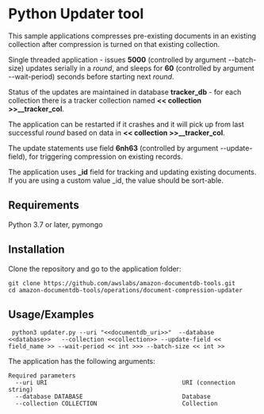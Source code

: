 # Python Updater tool 
This sample applications compresses pre-existing documents in an existing collection after compression is turned on that existing collection.

Single threaded application - issues **5000** (controlled by argument --batch-size) updates serially in a _round_, and sleeps for **60** (controlled by argument --wait-period) seconds before starting next _round_.

Status of the updates are maintained in database **tracker_db** - for each collection there is a tracker collection named **<< collection >>__tracker_col**.

The application can be restarted if it crashes and it will pick up from last successful _round_ based on data in **<< collection >>__tracker_col**.

The update statements use field **6nh63** (controlled by argument --update-field), for triggering compression on existing records.

The application uses **_id** field for tracking and updating existing documents. If you are using a custom value _id, the value should be sort-able.

## Requirements
Python 3.7 or later, pymongo

## Installation
Clone the repository and go to the application folder:
```
git clone https://github.com/awslabs/amazon-documentdb-tools.git
cd amazon-documentdb-tools/operations/document-compression-updater
```

## Usage/Examples

```
 python3 updater.py --uri "<<documentdb_uri>>"  --database <<database>>   --collection <<collection>> --update-field << field_name >> --wait-period << int >>> --batch-size << int >>
```

The application has the following arguments:

```
Required parameters
  --uri URI                                      URI (connection string)
  --database DATABASE                            Database
  --collection COLLECTION                        Collection

```
